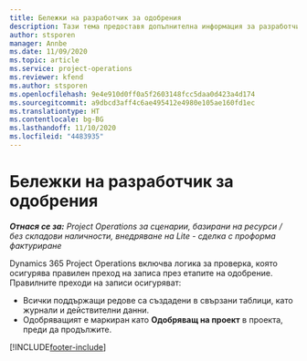 ```yaml
---
title: Бележки на разработчик за одобрения
description: Тази тема предоставя допълнителна информация за разработчици за работа с одобрения.
author: stsporen
manager: Annbe
ms.date: 11/09/2020
ms.topic: article
ms.service: project-operations
ms.reviewer: kfend
ms.author: stsporen
ms.openlocfilehash: 9e4e910d0ff0a5f2603148fcc5daa0d423a4d174
ms.sourcegitcommit: a9dbcd3aff4c6ae495412e4980e105ae160fd1ec
ms.translationtype: HT
ms.contentlocale: bg-BG
ms.lasthandoff: 11/10/2020
ms.locfileid: "4483935"
---
```

# <a name="developer-notes-for-approvals"></a>Бележки на разработчик за одобрения

_**Отнася се за:** Project Operations за сценарии, базирани на ресурси / без складови наличности, внедряване на Lite - сделка с проформа фактуриране_

Dynamics 365 Project Operations включва логика за проверка, която осигурява правилен преход на записа през етапите на одобрение. Правилните преходи на записи осигуряват: 

  - Всички поддържащи редове са създадени в свързани таблици, като журнали и действителни данни.
  - Одобряващият е маркиран като **Одобряващ на проект** в проекта, преди да продължите.


[!INCLUDE[footer-include](../includes/footer-banner.md)]